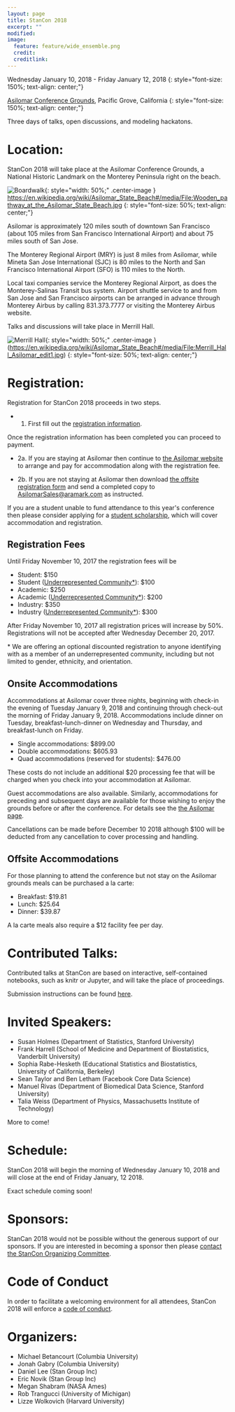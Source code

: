 ```yaml
---
layout: page
title: StanCon 2018
excerpt: ""
modified:
image:
  feature: feature/wide_ensemble.png
  credit:
  creditlink:
---
```


Wednesday January 10, 2018 - Friday January 12, 2018
{: style="font-size: 150%; text-align: center;"}

[Asilomar Conference Grounds](http://www.visitasilomar.com), Pacific Grove, California
{: style="font-size: 150%; text-align: center;"}

Three days of talks, open discussions, and modeling hackatons.

# Location:

StanCon 2018 will take place at the Asilomar Conference Grounds, a National
Historic Landmark on the Monterey Peninsula right on the beach.

![Boardwalk](Wooden_pathway_at_the_Asilomar_State_Beach.jpg){: style="width: 50%;" .center-image }
https://en.wikipedia.org/wiki/Asilomar_State_Beach#/media/File:Wooden_pathway_at_the_Asilomar_State_Beach.jpg
{: style="font-size: 50%; text-align: center;"}

Asilomar is approximately 120 miles south of downtown San Francisco
(about 105 miles from San Francisco International Airport) and about 75 miles
south of San Jose.

The Monterey Regional Airport (MRY) is just 8 miles from Asilomar, while Mineta
San Jose International (SJC) is 80 miles to the North and San Francisco
International Airport (SFO) is 110 miles to the North.

Local taxi companies service the Monterey Regional Airport, as does the
Monterey-Salinas Transit bus system. Airport shuttle service to and from
San Jose and San Francisco airports can be arranged in advance through
Monterey Airbus by calling 831.373.7777 or visiting the Monterey Airbus website.

Talks and discussions will take place in Merrill Hall.

![Merrill Hall](Merrill_Hall_Asilomar_edit1.jpg){: style="width: 50%;" .center-image }
(https://en.wikipedia.org/wiki/Asilomar_State_Beach#/media/File:Merrill_Hall_Asilomar_edit1.jpg)
{: style="font-size: 50%; text-align: center;"}

# Registration:

Registration for StanCon 2018 proceeds in two steps.

* 1. First fill out the [registration information](https://goo.gl/forms/1wpXs1ANVbeFyIoQ2).

Once the registration information has been completed
you can proceed to payment.

* 2a. If you are staying at Asilomar then continue to
[the Asilomar website](https://aws.passkey.com/e/49190400)
to arrange and pay for accommodation along with the registration fee.

* 2b. If you are not staying at Asilomar then download
[the offsite registration form](/events/stancon2018/stancon_offsite_order_form.pdf)
and send a completed copy to AsilomarSales@aramark.com as instructed.

If you are a student unable to fund attendance to this year's conference
then please consider applying for a
[student scholarship](https://goo.gl/forms/NTfbNPpcREZSr5om2), which will
cover accommodation and registration.

## Registration Fees

Until Friday November 10, 2017 the registration fees will be

* Student: $150
* Student ([Underrepresented Community*](#UC)): $100
* Academic: $250
* Academic ([Underrepresented Community*](#UC)): $200
* Industry: $350
* Industry ([Underrepresented Community*](#UC)): $300

After Friday November 10, 2017 all registration prices will increase by 50%.
Registrations will not be accepted after Wednesday December 20, 2017.

<a name="UC">\*</a> We are offering an optional discounted registration to anyone identifying
with as a member of an underrepresented community, including but not limited
to gender, ethnicity, and orientation.

## Onsite Accommodations

Accommodations at Asilomar cover three nights, beginning with check-in the
evening of Tuesday January 9, 2018 and continuing through check-out the
morning of Friday January 9, 2018.  Accommodations include dinner on Tuesday,
breakfast-lunch-dinner on Wednesday and Thursday, and breakfast-lunch on Friday.

* Single accommodations: $899.00
* Double accommodations: $605.93
* Quad accommodations (reserved for students): $476.00

These costs do not include an additional $20 processing fee that will be
charged when you check into your accommodation at Asilomar.

Guest accommodations are also available.  Similarly, accommodations for
preceding and subsequent days are available for those wishing to enjoy the
grounds before or after the conference.  For details see the [the Asilomar page](https://aws.passkey.com/e/49190400).

Cancellations can be made before December 10 2018 although $100 will be
deducted from any cancellation to cover processing and handling.

## Offsite Accommodations

For those planning to attend the conference but not stay on the Asilomar
grounds meals can be purchased a la carte:

* Breakfast: $19.81
* Lunch: $25.64
* Dinner: $39.87

A la carte meals also require a $12 facility fee per day.

# Contributed Talks:

Contributed talks at StanCon are based on interactive, self-contained
notebooks, such as knitr or Jupyter, and will take the place of proceedings.

Submission instructions can be found
[here](/events/stancon2018/stancon-submissions.html).

# Invited Speakers:

* Susan Holmes (Department of Statistics, Stanford University)
* Frank Harrell (School of Medicine and Department of Biostatistics, Vanderbilt University)
* Sophia Rabe-Hesketh (Educational Statistics and Biostatistics, University of California, Berkeley)
* Sean Taylor and Ben Letham (Facebook Core Data Science)
* Manuel Rivas (Department of Biomedical Data Science, Stanford University)
* Talia Weiss (Department of Physics, Massachusetts Institute of Technology)

More to come!

# Schedule:

StanCon 2018 will begin the morning of Wednesday January 10, 2018 and will close
at the end of Friday January, 12 2018.

Exact schedule coming soon!  

# Sponsors:

StanCan 2018 would not be possible without the generous support of our
sponsors.  If you are interested in becoming a sponsor then please
[contact the StanCon Organizing Committee](mailto:stancon@mc-stan.org).

# Code of Conduct

In order to facilitate a welcoming environment for all attendees, StanCon 2018
will enforce a [code of conduct](/events/stancon2018/stancon-code_of_conduct.html).


# Organizers:

- Michael Betancourt (Columbia University)
- Jonah Gabry (Columbia University)
- Daniel Lee (Stan Group Inc)
- Eric Novik (Stan Group Inc)
- Megan Shabram (NASA Ames)
- Rob Trangucci (University of Michigan)
- Lizze Wolkovich (Harvard University)
